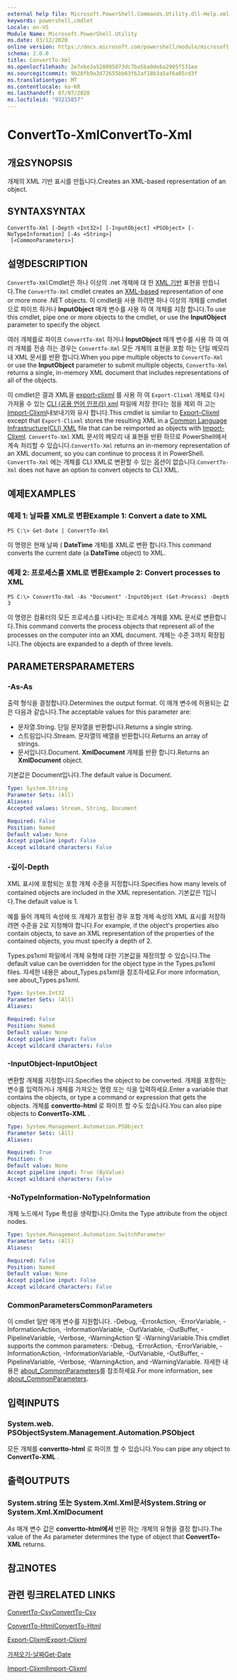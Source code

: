 ```yaml
---
external help file: Microsoft.PowerShell.Commands.Utility.dll-Help.xml
keywords: powershell,cmdlet
Locale: en-US
Module Name: Microsoft.PowerShell.Utility
ms.date: 03/12/2020
online version: https://docs.microsoft.com/powershell/module/microsoft.powershell.utility/convertto-xml?view=powershell-7.1&WT.mc_id=ps-gethelp
schema: 2.0.0
title: ConvertTo-Xml
ms.openlocfilehash: 2e7ebe3a528095873dc7ba5ba0deba2905f531ee
ms.sourcegitcommit: 9b28fb9a3d72655bb63f62af18b3a5af6a05cd3f
ms.translationtype: MT
ms.contentlocale: ko-KR
ms.lasthandoff: 07/07/2020
ms.locfileid: "93215857"
---
```

# <span data-ttu-id="3984e-103">ConvertTo-Xml</span><span class="sxs-lookup"><span data-stu-id="3984e-103">ConvertTo-Xml</span></span>

## <span data-ttu-id="3984e-104">개요</span><span class="sxs-lookup"><span data-stu-id="3984e-104">SYNOPSIS</span></span>
<span data-ttu-id="3984e-105">개체의 XML 기반 표시를 만듭니다.</span><span class="sxs-lookup"><span data-stu-id="3984e-105">Creates an XML-based representation of an object.</span></span>

## <span data-ttu-id="3984e-106">SYNTAX</span><span class="sxs-lookup"><span data-stu-id="3984e-106">SYNTAX</span></span>

```
ConvertTo-Xml [-Depth <Int32>] [-InputObject] <PSObject> [-NoTypeInformation] [-As <String>]
 [<CommonParameters>]
```

## <span data-ttu-id="3984e-107">설명</span><span class="sxs-lookup"><span data-stu-id="3984e-107">DESCRIPTION</span></span>

<span data-ttu-id="3984e-108">`ConvertTo-Xml`Cmdlet은 하나 이상의 .net 개체에 대 한 [XML 기반](/dotnet/api/system.xml.xmldocument) 표현을 만듭니다.</span><span class="sxs-lookup"><span data-stu-id="3984e-108">The `ConvertTo-Xml` cmdlet creates an [XML-based](/dotnet/api/system.xml.xmldocument) representation of one or more more .NET objects.</span></span> <span data-ttu-id="3984e-109">이 cmdlet을 사용 하려면 하나 이상의 개체를 cmdlet으로 파이프 하거나 **InputObject** 매개 변수를 사용 하 여 개체를 지정 합니다.</span><span class="sxs-lookup"><span data-stu-id="3984e-109">To use this cmdlet, pipe one or more objects to the cmdlet, or use the **InputObject** parameter to specify the object.</span></span>

<span data-ttu-id="3984e-110">여러 개체를로 파이프 `ConvertTo-Xml` 하거나 **InputObject** 매개 변수를 사용 하 여 여러 개체를 전송 하는 경우는 `ConvertTo-Xml` 모든 개체의 표현을 포함 하는 단일 메모리 내 XML 문서를 반환 합니다.</span><span class="sxs-lookup"><span data-stu-id="3984e-110">When you pipe multiple objects to `ConvertTo-Xml` or use the **InputObject** parameter to submit multiple objects, `ConvertTo-Xml` returns a single, in-memory XML document that includes representations of all of the objects.</span></span>

<span data-ttu-id="3984e-111">이 cmdlet은 결과 XML을 [export-clixml](./Export-Clixml.md) 를 사용 하 여 `Export-Clixml` 개체로 다시 가져올 수 있는 [CLI (공용 언어 인프라) xml](https://www.ecma-international.org/publications/standards/Ecma-335.htm) 파일에 저장 한다는 점을 제외 하 고는 [Import-Clixml](./Import-Clixml.md)내보내기와 유사 합니다.</span><span class="sxs-lookup"><span data-stu-id="3984e-111">This cmdlet is similar to [Export-Clixml](./Export-Clixml.md) except that `Export-Clixml` stores the resulting XML in a [Common Language Infrastructure(CLI) XML](https://www.ecma-international.org/publications/standards/Ecma-335.htm) file that can be reimported as objects with [Import-Clixml](./Import-Clixml.md).</span></span> <span data-ttu-id="3984e-112">`ConvertTo-Xml` XML 문서의 메모리 내 표현을 반환 하므로 PowerShell에서 계속 처리할 수 있습니다.</span><span class="sxs-lookup"><span data-stu-id="3984e-112">`ConvertTo-Xml` returns an in-memory representation of an XML document, so you can continue to process it in PowerShell.</span></span> <span data-ttu-id="3984e-113">`ConvertTo-Xml` 에는 개체를 CLI XML로 변환할 수 있는 옵션이 없습니다.</span><span class="sxs-lookup"><span data-stu-id="3984e-113">`ConvertTo-Xml` does not have an option to convert objects to CLI XML.</span></span>

## <span data-ttu-id="3984e-114">예제</span><span class="sxs-lookup"><span data-stu-id="3984e-114">EXAMPLES</span></span>

### <span data-ttu-id="3984e-115">예제 1: 날짜를 XML로 변환</span><span class="sxs-lookup"><span data-stu-id="3984e-115">Example 1: Convert a date to XML</span></span>

```
PS C:\> Get-Date | ConvertTo-Xml
```

<span data-ttu-id="3984e-116">이 명령은 현재 날짜 ( **DateTime** 개체)를 XML로 변환 합니다.</span><span class="sxs-lookup"><span data-stu-id="3984e-116">This command converts the current date (a **DateTime** object) to XML.</span></span>

### <span data-ttu-id="3984e-117">예제 2: 프로세스를 XML로 변환</span><span class="sxs-lookup"><span data-stu-id="3984e-117">Example 2: Convert processes to XML</span></span>

```
PS C:\> ConvertTo-Xml -As "Document" -InputObject (Get-Process) -Depth 3
```

<span data-ttu-id="3984e-118">이 명령은 컴퓨터의 모든 프로세스를 나타내는 프로세스 개체를 XML 문서로 변환합니다.</span><span class="sxs-lookup"><span data-stu-id="3984e-118">This command converts the process objects that represent all of the processes on the computer into an XML document.</span></span> <span data-ttu-id="3984e-119">개체는 수준 3까지 확장됩니다.</span><span class="sxs-lookup"><span data-stu-id="3984e-119">The objects are expanded to a depth of three levels.</span></span>

## <span data-ttu-id="3984e-120">PARAMETERS</span><span class="sxs-lookup"><span data-stu-id="3984e-120">PARAMETERS</span></span>

### <span data-ttu-id="3984e-121">-As</span><span class="sxs-lookup"><span data-stu-id="3984e-121">-As</span></span>

<span data-ttu-id="3984e-122">출력 형식을 결정합니다.</span><span class="sxs-lookup"><span data-stu-id="3984e-122">Determines the output format.</span></span>
<span data-ttu-id="3984e-123">이 매개 변수에 허용되는 값은 다음과 같습니다.</span><span class="sxs-lookup"><span data-stu-id="3984e-123">The acceptable values for this parameter are:</span></span>

- <span data-ttu-id="3984e-124">문자열.</span><span class="sxs-lookup"><span data-stu-id="3984e-124">String.</span></span>
<span data-ttu-id="3984e-125">단일 문자열을 반환합니다.</span><span class="sxs-lookup"><span data-stu-id="3984e-125">Returns a single string.</span></span>
- <span data-ttu-id="3984e-126">스트림입니다.</span><span class="sxs-lookup"><span data-stu-id="3984e-126">Stream.</span></span>
<span data-ttu-id="3984e-127">문자열의 배열을 반환합니다.</span><span class="sxs-lookup"><span data-stu-id="3984e-127">Returns an array of strings.</span></span>
- <span data-ttu-id="3984e-128">문서입니다.</span><span class="sxs-lookup"><span data-stu-id="3984e-128">Document.</span></span>
<span data-ttu-id="3984e-129">**XmlDocument** 개체를 반환 합니다.</span><span class="sxs-lookup"><span data-stu-id="3984e-129">Returns an **XmlDocument** object.</span></span>

<span data-ttu-id="3984e-130">기본값은 Document입니다.</span><span class="sxs-lookup"><span data-stu-id="3984e-130">The default value is Document.</span></span>

```yaml
Type: System.String
Parameter Sets: (All)
Aliases:
Accepted values: Stream, String, Document

Required: False
Position: Named
Default value: None
Accept pipeline input: False
Accept wildcard characters: False
```

### <span data-ttu-id="3984e-131">-깊이</span><span class="sxs-lookup"><span data-stu-id="3984e-131">-Depth</span></span>

<span data-ttu-id="3984e-132">XML 표시에 포함되는 포함 개체 수준을 지정합니다.</span><span class="sxs-lookup"><span data-stu-id="3984e-132">Specifies how many levels of contained objects are included in the XML representation.</span></span> <span data-ttu-id="3984e-133">기본값은 1입니다.</span><span class="sxs-lookup"><span data-stu-id="3984e-133">The default value is 1.</span></span>

<span data-ttu-id="3984e-134">예를 들어 개체의 속성에 또 개체가 포함된 경우 포함 개체 속성의 XML 표시를 저장하려면 수준을 2로 지정해야 합니다.</span><span class="sxs-lookup"><span data-stu-id="3984e-134">For example, if the object's properties also contain objects, to save an XML representation of the properties of the contained objects, you must specify a depth of 2.</span></span>

<span data-ttu-id="3984e-135">Types.ps1xml 파일에서 개체 유형에 대한 기본값을 재정의할 수 있습니다.</span><span class="sxs-lookup"><span data-stu-id="3984e-135">The default value can be overridden for the object type in the Types.ps1xml files.</span></span> <span data-ttu-id="3984e-136">자세한 내용은 about_Types.ps1xml을 참조하세요.</span><span class="sxs-lookup"><span data-stu-id="3984e-136">For more information, see about_Types.ps1xml.</span></span>

```yaml
Type: System.Int32
Parameter Sets: (All)
Aliases:

Required: False
Position: Named
Default value: None
Accept pipeline input: False
Accept wildcard characters: False
```

### <span data-ttu-id="3984e-137">-InputObject</span><span class="sxs-lookup"><span data-stu-id="3984e-137">-InputObject</span></span>

<span data-ttu-id="3984e-138">변환할 개체를 지정합니다.</span><span class="sxs-lookup"><span data-stu-id="3984e-138">Specifies the object to be converted.</span></span> <span data-ttu-id="3984e-139">개체를 포함하는 변수를 입력하거나 개체를 가져오는 명령 또는 식을 입력하세요.</span><span class="sxs-lookup"><span data-stu-id="3984e-139">Enter a variable that contains the objects, or type a command or expression that gets the objects.</span></span> <span data-ttu-id="3984e-140">개체를 **convertto-html** 로 파이프 할 수도 있습니다.</span><span class="sxs-lookup"><span data-stu-id="3984e-140">You can also pipe objects to **ConvertTo-XML** .</span></span>

```yaml
Type: System.Management.Automation.PSObject
Parameter Sets: (All)
Aliases:

Required: True
Position: 0
Default value: None
Accept pipeline input: True (ByValue)
Accept wildcard characters: False
```

### <span data-ttu-id="3984e-141">-NoTypeInformation</span><span class="sxs-lookup"><span data-stu-id="3984e-141">-NoTypeInformation</span></span>

<span data-ttu-id="3984e-142">개체 노드에서 Type 특성을 생략합니다.</span><span class="sxs-lookup"><span data-stu-id="3984e-142">Omits the Type attribute from the object nodes.</span></span>

```yaml
Type: System.Management.Automation.SwitchParameter
Parameter Sets: (All)
Aliases:

Required: False
Position: Named
Default value: None
Accept pipeline input: False
Accept wildcard characters: False
```

### <span data-ttu-id="3984e-143">CommonParameters</span><span class="sxs-lookup"><span data-stu-id="3984e-143">CommonParameters</span></span>

<span data-ttu-id="3984e-144">이 cmdlet 일반 매개 변수를 지원합니다. -Debug, -ErrorAction, -ErrorVariable, -InformationAction, -InformationVariable, -OutVariable, -OutBuffer, -PipelineVariable, -Verbose, -WarningAction 및 -WarningVariable.</span><span class="sxs-lookup"><span data-stu-id="3984e-144">This cmdlet supports the common parameters: -Debug, -ErrorAction, -ErrorVariable, -InformationAction, -InformationVariable, -OutVariable, -OutBuffer, -PipelineVariable, -Verbose, -WarningAction, and -WarningVariable.</span></span> <span data-ttu-id="3984e-145">자세한 내용은 [about_CommonParameters](https://go.microsoft.com/fwlink/?LinkID=113216)를 참조하세요.</span><span class="sxs-lookup"><span data-stu-id="3984e-145">For more information, see [about_CommonParameters](https://go.microsoft.com/fwlink/?LinkID=113216).</span></span>

## <span data-ttu-id="3984e-146">입력</span><span class="sxs-lookup"><span data-stu-id="3984e-146">INPUTS</span></span>

### <span data-ttu-id="3984e-147">System.web. PSObject</span><span class="sxs-lookup"><span data-stu-id="3984e-147">System.Management.Automation.PSObject</span></span>

<span data-ttu-id="3984e-148">모든 개체를 **convertto-html** 로 파이프 할 수 있습니다.</span><span class="sxs-lookup"><span data-stu-id="3984e-148">You can pipe any object to **ConvertTo-XML** .</span></span>

## <span data-ttu-id="3984e-149">출력</span><span class="sxs-lookup"><span data-stu-id="3984e-149">OUTPUTS</span></span>

### <span data-ttu-id="3984e-150">System.string 또는 System.Xml.Xml문서</span><span class="sxs-lookup"><span data-stu-id="3984e-150">System.String or System.Xml.XmlDocument</span></span>

<span data-ttu-id="3984e-151">*As* 매개 변수 값은 **convertto-html에서** 반환 하는 개체의 유형을 결정 합니다.</span><span class="sxs-lookup"><span data-stu-id="3984e-151">The value of the *As* parameter determines the type of object that **ConvertTo-XML** returns.</span></span>

## <span data-ttu-id="3984e-152">참고</span><span class="sxs-lookup"><span data-stu-id="3984e-152">NOTES</span></span>

## <span data-ttu-id="3984e-153">관련 링크</span><span class="sxs-lookup"><span data-stu-id="3984e-153">RELATED LINKS</span></span>

[<span data-ttu-id="3984e-154">ConvertTo-Csv</span><span class="sxs-lookup"><span data-stu-id="3984e-154">ConvertTo-Csv</span></span>](ConvertTo-Csv.md)

[<span data-ttu-id="3984e-155">ConvertTo-Html</span><span class="sxs-lookup"><span data-stu-id="3984e-155">ConvertTo-Html</span></span>](ConvertTo-Html.md)

[<span data-ttu-id="3984e-156">Export-Clixml</span><span class="sxs-lookup"><span data-stu-id="3984e-156">Export-Clixml</span></span>](Export-Clixml.md)

[<span data-ttu-id="3984e-157">가져오기-날짜</span><span class="sxs-lookup"><span data-stu-id="3984e-157">Get-Date</span></span>](Get-Date.md)

[<span data-ttu-id="3984e-158">Import-Clixml</span><span class="sxs-lookup"><span data-stu-id="3984e-158">Import-Clixml</span></span>](Import-Clixml.md)

